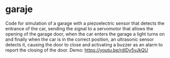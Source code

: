 # garaje
Code for simulation of a garage with a piezoelectric sensor that detects the entrance of the car, sending the signal to a servomotor that allows the opening of the garage door, when the car enters the garage a light turns on and finally when the car is in the correct position, an ultrasonic sensor detects it, causing the door to close and activating a buzzer as an alarm to report the closing of the door. Demo: https://youtu.be/rdIDy5vJkQU

